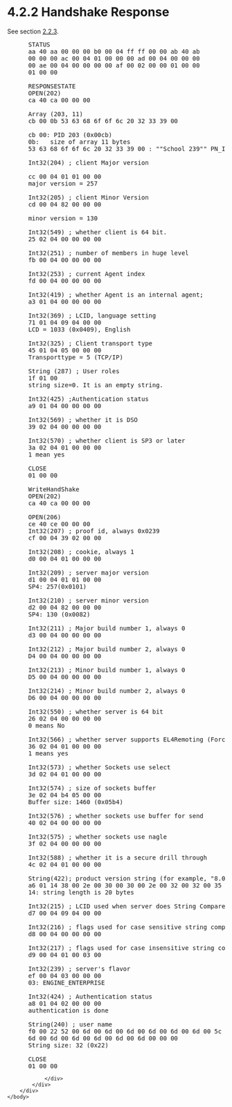 <html dir="LTR" xmlns:mshelp="http://msdn.microsoft.com/mshelp" xmlns:ddue="http://ddue.schemas.microsoft.com/authoring/2003/5" xmlns:xlink="http://www.w3.org/1999/xlink" xmlns:tool="http://www.microsoft.com/tooltip">
    <head>
        <meta http-equiv="Content-Type" content="text/html; CHARSET=utf-8"></meta>
        <meta name="save" content="history"></meta>
        <title>4.2.2 Handshake Response</title>
        <xml>
            <mshelp:toctitle title="4.2.2 Handshake Response"></mshelp:toctitle>
            <mshelp:rltitle title="[MS-SSAS8]: Handshake Response"></mshelp:rltitle>
            <mshelp:keyword index="A" term="0e856d7c-8fc3-42ff-b823-923b002f1b66"></mshelp:keyword>
            <mshelp:attr name="DCSext.ContentType" value="open specification"></mshelp:attr>
            <mshelp:attr name="AssetID" value="0e856d7c-8fc3-42ff-b823-923b002f1b66"></mshelp:attr>
            <mshelp:attr name="TopicType" value="kbRef"></mshelp:attr>
            <mshelp:attr name="DCSext.Title" value="[MS-SSAS8]: Handshake Response" />
        </xml>
    </head>
    <body>
        <div id="header">
            <h1 class="heading">4.2.2 Handshake Response</h1>
        </div>
        <div id="mainSection">
            <div id="mainBody">
                <div id="allHistory" class="saveHistory"></div>
                <div id="sectionSection0" class="section" name="collapseableSection">
                    

<p>See section <a href="923d81b0-f7c6-448b-adcb-45e373e8251e.html">2.2.3</a>.</p>

<dl>
<dd>
<div><pre> STATUS
 aa 40 aa 00 00 00 b0 00 04 ff ff 00 00 ab 40 ab
 00 00 00 ac 00 04 01 00 00 00 ad 00 04 00 00 00
 00 ae 00 04 00 00 00 00 af 00 02 00 00 01 00 00
 01 00 00
  
 RESPONSESTATE
 OPEN(202)
 ca 40 ca 00 00 00 
  
 Array (203, 11)
 cb 00 0b 53 63 68 6f 6f 6c 20 32 33 39 00
  
 cb 00: PID 203 (0x00cb) 
 0b:   size of array 11 bytes
 53 63 68 6f 6f 6c 20 32 33 39 00 : &quot;&quot;School 239&quot;&quot; PN_ID_String
  
 Int32(204) ; client Major version 
  
 cc 00 04 01 01 00 00
 major version = 257
  
 Int32(205) ; client Minor Version
 cd 00 04 82 00 00 00
  
 minor version = 130
  
 Int32(549) ; whether client is 64 bit.
 25 02 04 00 00 00 00 
  
 Int32(251) ; number of members in huge level
 fb 00 04 00 00 00 00
  
 Int32(253) ; current Agent index
 fd 00 04 00 00 00 00 
  
 Int32(419) ; whether Agent is an internal agent;
 a3 01 04 00 00 00 00 
  
 Int32(369) ; LCID, language setting
 71 01 04 09 04 00 00 
 LCD = 1033 (0x0409), English
  
 Int32(325) ; Client transport type 
 45 01 04 05 00 00 00 
 Transporttype = 5 (TCP/IP) 
  
 String (287) ; User roles
 1f 01 00 
 string size=0. It is an empty string.
  
 Int32(425) ;Authentication status
 a9 01 04 00 00 00 00 
  
 Int32(569) ; whether it is DSO
 39 02 04 00 00 00 00 
  
 Int32(570) ; whether client is SP3 or later
 3a 02 04 01 00 00 00
 1 mean yes
  
 CLOSE
 01 00 00 
  
 WriteHandShake
 OPEN(202)
 ca 40 ca 00 00 00 
  
 OPEN(206)
 ce 40 ce 00 00 00
 Int32(207) ; proof id, always 0x0239
 cf 00 04 39 02 00 00
  
 Int32(208) ; cookie, always 1
 d0 00 04 01 00 00 00
  
 Int32(209) ; server major version 
 d1 00 04 01 01 00 00
 SP4: 257(0x0101)
  
 Int32(210) ; server minor version
 d2 00 04 82 00 00 00
 SP4: 130 (0x0082)
  
 Int32(211) ; Major build number 1, always 0
 d3 00 04 00 00 00 00
  
 Int32(212) ; Major build number 2, always 0
 D4 00 04 00 00 00 00
  
 Int32(213) ; Minor build number 1, always 0
 D5 00 04 00 00 00 00
  
 Int32(214) ; Minor build number 2, always 0
 D6 00 04 00 00 00 00
  
 Int32(550) ; whether server is 64 bit
 26 02 04 00 00 00 00
 0 means No
  
 Int32(566) ; whether server supports EL4Remoting (Force calculation location to be server)
 36 02 04 01 00 00 00
 1 means yes
  
 Int32(573) ; whether Sockets use select
 3d 02 04 01 00 00 00
  
 Int32(574) ; size of sockets buffer 
 3e 02 04 b4 05 00 00
 Buffer size: 1460 (0x05b4)
  
 Int32(576) ; whether sockets use buffer for send
 40 02 04 00 00 00 00
  
 Int32(575) ; whether sockets use nagle
 3f 02 04 00 00 00 00
  
 Int32(588) ; whether it is a secure drill through
 4c 02 04 01 00 00 00
  
 String(422); product version string (for example, &quot;8.0.2544&quot;)
 a6 01 14 38 00 2e 00 30 00 30 00 2e 00 32 00 32 00 35 00 34 00 00 00
 14: string length is 20 bytes
  
 Int32(215) ; LCID used when server does String Compare
 d7 00 04 09 04 00 00
  
 Int32(216) ; flags used for case sensitive string compare on the server side (default:0)
 d8 00 04 00 00 00 00
  
 Int32(217) ; flags used for case insensitive string compare on the server side (default 0x30001)
 d9 00 04 01 00 03 00
  
 Int32(239) ; server's flavor
 ef 00 04 03 00 00 00
 03: ENGINE_ENTERPRISE
  
 Int32(424) ; Authentication status
 a8 01 04 02 00 00 00
 authentication is done
  
 String(240) ; user name
 f0 00 22 52 00 6d 00 6d 00 6d 00 6d 00 6d 00 6d 00 5c 00 6d 00 75 00
 6d 00 6d 00 6d 00 6d 00 6d 00 6d 00 00 00
 String size: 32 (0x22)
  
 CLOSE
 01 00 00 
</pre></div>
</dd></dl>


                </div>
            </div>
        </div>
    </body>
</html>